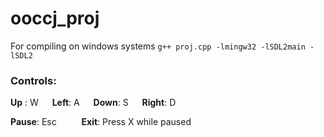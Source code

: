 # ooccj_proj
For compiling on windows systems
`g++ proj.cpp -lmingw32 -lSDL2main -lSDL2`
### Controls:
**Up** : W &emsp;
**Left**: A &emsp;
**Down**: S &emsp;
**Right**: D &emsp;

**Pause**: Esc &emsp; &emsp; **Exit**: Press X while paused
